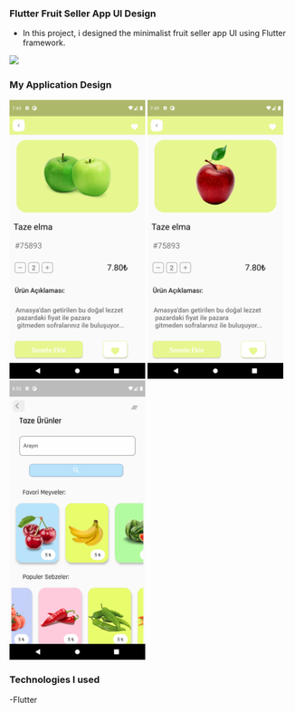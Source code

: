 ### Flutter Fruit Seller App UI Design
- In this project, i designed the minimalist fruit seller app UI using Flutter framework.
<img src = "https://user-images.githubusercontent.com/51439795/96189834-e9888680-0f49-11eb-8c57-5ee8fb00cbdf.png" width=600 height:250>

### My Application Design

<img src="assets/images/s1.png" width=240 height:80> <img src="assets/images/s2.png" width=240 height:80>    <img src="assets/images/s3.png" width=240 height:80>

### Technologies I used

-Flutter

